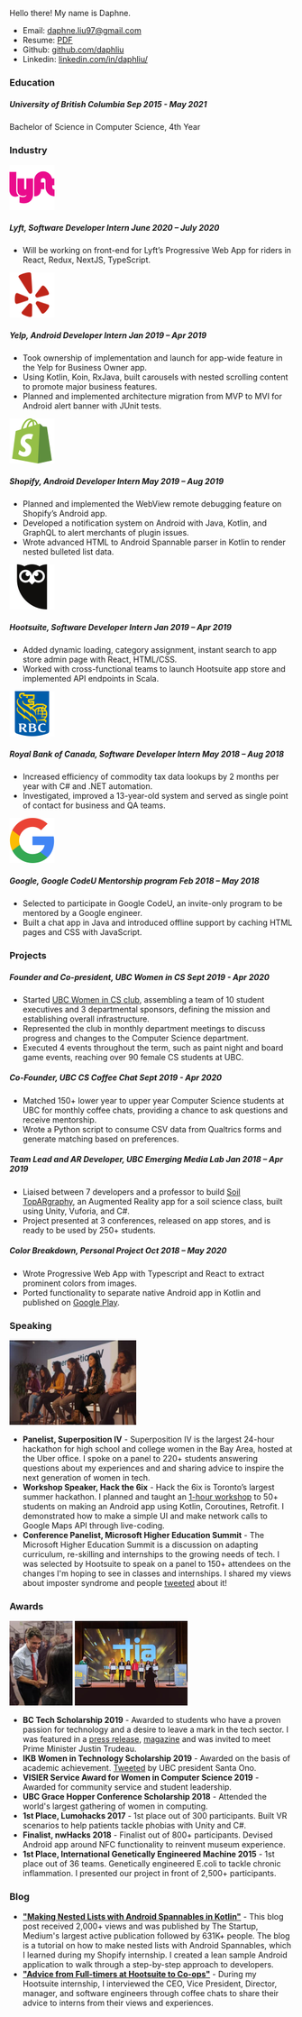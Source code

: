 Hello there! My name is Daphne.

- Email: [daphne.liu97@gmail.com](mailto:daphne.liu97@gmail.com)
- Resume: [PDF](resume.pdf)
- Github: [github.com/daphliu](https://github.com/daphliu)
- Linkedin: [linkedin.com/in/daphliu/](https://www.linkedin.com/in/daphliu/)

### Education

##### University of British Columbia _Sep 2015 - May 2021_
Bachelor of Science in Computer Science, 4th Year

### Industry

<div class="industry-item">
  <img class="industry-logo" src="assets/logos/lyft.svg" alt="" width="80" height="80">
  <div class="industry-info">
    <h5>Lyft, Software Developer Intern <em>June 2020 – July 2020</em></h5>
    <ul>
      <li>Will be working on front-end for Lyft’s Progressive Web App for riders in React, Redux, NextJS, TypeScript.</li>
    </ul>
  </div>
</div>

<div class="industry-item">
  <img class="industry-logo" src="assets/logos/yelp.svg" alt="" width="80" height="80">
  <div class="industry-info">
    <h5>Yelp, Android Developer Intern <em>Jan 2019 – Apr 2019</em></h5>
    <ul>
      <li>Took ownership of implementation and launch for app-wide feature in the Yelp for Business Owner app.</li>
      <li>Using Kotlin, Koin, RxJava, built carousels with nested scrolling content to promote major business features.</li>
      <li>Planned and implemented architecture migration from MVP to MVI for Android alert banner with JUnit tests.</li>
    </ul>
  </div>
</div>

<div class="industry-item">
  <img class="industry-logo" src="assets/logos/shopify.svg" alt="" width="80" height="80">
  <div class="industry-info">
    <h5>Shopify, Android Developer Intern <em>May 2019 – Aug 2019</em></h5>
    <ul>
      <li>Planned and implemented the WebView remote debugging feature on Shopify’s Android app.</li>
      <li>Developed a notification system on Android with Java, Kotlin, and GraphQL to alert merchants of plugin issues.</li>
      <li>Wrote advanced HTML to Android Spannable parser in Kotlin to render nested bulleted list data.</li>
    </ul>
  </div>
</div>

<div class="industry-item">
  <img class="industry-logo" src="assets/logos/hootsuite.svg" alt="" width="80" height="80">
  <div class="industry-info">
    <h5>Hootsuite, Software Developer Intern <em>Jan 2019 – Apr 2019</em></h5>
    <ul>
      <li>Added dynamic loading, category assignment, instant search to app store admin page with React, HTML/CSS.</li>
      <li>Worked with cross-functional teams to launch Hootsuite app store and implemented API endpoints in Scala.</li>
    </ul>
  </div>
</div>

<div class="industry-item">
  <img class="industry-logo" src="assets/logos/rbc.svg" alt="" width="80" height="80">
  <div class="industry-info">
    <h5>Royal Bank of Canada, Software Developer Intern <em>May 2018 – Aug 2018</em></h5>
    <ul>
      <li>Increased efficiency of commodity tax data lookups by 2 months per year with C# and .NET automation.</li>
      <li>Investigated, improved a 13-year-old system and served as single point of contact for business and QA teams.</li>
    </ul>
  </div>
</div>

<div class="industry-item">
  <img class="industry-logo" src="assets/logos/google.svg" alt="" width="80" height="80">
  <div class="industry-info">
    <h5>Google, Google CodeU Mentorship program <em>Feb 2018 – May 2018</em></h5>
    <ul>
      <li>Selected to participate in Google CodeU, an invite-only program to be mentored by a Google engineer.</li>
      <li>Built a chat app in Java and introduced offline support by caching HTML pages and CSS with JavaScript.</li>
    </ul>
  </div>
</div>

### Projects

##### Founder and Co-president, UBC Women in CS _Sept 2019 - Apr 2020_

- Started [UBC Women in CS club](http://ubcwics.com/), assembling a team of 10 student executives and 3 departmental sponsors, defining the mission and establishing overall infrastructure.
- Represented the club in monthly department meetings to discuss progress and changes to the Computer Science department.
- Executed 4 events throughout the term, such as paint night and board game events, reaching over 90 female CS students at UBC.

##### Co-Founder, UBC CS Coffee Chat _Sept 2019 - Apr 2020_

- Matched 150+ lower year to upper year Computer Science students at UBC for monthly coffee chats, providing a chance to ask questions and receive mentorship.
- Wrote a Python script to consume CSV data from Qualtrics forms and generate matching based on preferences.

##### Team Lead and AR Developer, UBC Emerging Media Lab _Jan 2018 – Apr 2019_

- Liaised between 7 developers and a professor to build [Soil TopARgraphy](https://eml.ubc.ca/projects/soil-topargraphy/), an Augmented Reality app for a soil science class, built using Unity, Vuforia, and C#.
- Project presented at 3 conferences, released on app stores, and is ready to be used by 250+ students.

##### Color Breakdown, Personal Project _Oct 2018 – May 2020_

- Wrote Progressive Web App with Typescript and React to extract prominent colors from images.
- Ported functionality to separate native Android app in Kotlin and published on [Google Play](https://play.google.com/store/apps/details?id=com.tigerxdaphne.colorbreakdown&hl=en_CA).

### Speaking

<div class="float-images">
  <img src="assets/images/superposition.jpg" alt="Daphne speaking on panel at Superposition" width="225" height="150">
</div>

- **Panelist, Superposition IV** - Superposition IV is the largest 24-hour hackathon for high school and college women in the Bay Area, hosted at the Uber office. I spoke on a panel to 220+ students answering questions about my experiences and and sharing advice to inspire the next generation of women in tech.
- **Workshop Speaker, Hack the 6ix** - Hack the 6ix is Toronto’s largest summer hackathon. I planned and taught an [1-hour workshop](https://docs.google.com/presentation/d/13ctfuE2er8tIpMJBbsziaO-C1yIYmb5Gcf_QJ8IdyBA/edit?usp=sharing) to 50+ students on making an Android app using Kotlin, Coroutines, Retrofit. I demonstrated how to make a simple UI and make network calls to Google Maps API through live-coding.
- **Conference Panelist, Microsoft Higher Education Summit** - The Microsoft Higher Education Summit is a discussion on adapting curriculum, re-skilling and internships to the growing needs of tech. I was selected by Hootsuite to speak on a panel to 150+ attendees on the changes I'm hoping to see in classes and internships. I shared my views about imposter syndrome and people [tweeted](https://twitter.com/Kristin__Wilkes/status/1105197977830809600) about it!

### Awards

<div class="float-images">
  <img src="assets/images/trudeau.jpg" alt="Daphne meeting Prime Minister Justin Trudeau" width="112" height="150">
  <img src="assets/images/tia.jpg" alt="Daphne on stage receiving TIA award" width="200" height="150">
</div>

- **BC Tech Scholarship 2019** - Awarded to students who have a proven passion for technology and a desire to leave a mark in the tech sector. I was featured in a [press release](https://www.newswire.ca/news-releases/technology-impact-awards-celebrate-new-levels-of-growth-competitiveness-808333802.html), [magazine](https://biv.com/magazine/bc-tech-2019) and was invited to meet Prime Minister Justin Trudeau.
- **IKB Women in Technology Scholarship 2019** - Awarded on the basis of academic achievement. [Tweeted](https://twitter.com/ubcprez/status/1202006272868069378) by UBC president Santa Ono.
- **VISIER Service Award for Women in Computer Science 2019** - Awarded for community service and student leadership.
- **UBC Grace Hopper Conference Scholarship 2018** - Attended the world's largest gathering of women in computing.
- **1st Place, Lumohacks 2017** - 1st place out of 300 participants. Built VR scenarios to help patients tackle phobias with Unity and C#.
- **Finalist, nwHacks 2018** - Finalist out of 800+ participants. Devised Android app around NFC functionality to reinvent museum experience. 
- **1st Place, International Genetically Engineered Machine 2015** - 1st place out of 36 teams. Genetically engineered E.coli to tackle chronic inflammation. I presented our project in front of 2,500+ participants. 

### Blog
- [**"Making Nested Lists with Android Spannables in Kotlin"**](https://medium.com/swlh/making-nested-lists-with-android-spannables-in-kotlin-4ad00052912c) - This blog post received 2,000+ views and was published by The Startup, Medium's largest active publication followed by 631K+ people. The blog is a tutorial on how to make nested lists with Android Spannables, which I learned during my Shopify internship. I created a lean sample Android application to walk through a step-by-step approach to developers.
- [**"Advice from Full-timers at Hootsuite to Co-ops"**](https://medium.com/hootsuite-engineering/https-medium-com-daphne-liu97-advice-from-full-timers-at-hootsuite-to-co-ops-cb998702486a) - During my Hootsuite internship, I interviewed the CEO, Vice President, Director, manager, and software engineers through coffee chats to share their advice to interns from their views and experiences.
